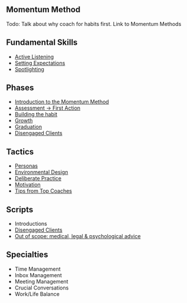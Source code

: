 ## Momentum Method

Todo: Talk about why coach for habits first. Link to Momentum Methods

## Fundamental Skills

* [Active Listening](https://github.com/coachdotme/digitalcoaching/wiki/Active-Listening)
* [Setting Expectations](https://github.com/coachdotme/digitalcoaching/wiki/Setting-Expectations)
* [Spotlighting](https://github.com/coachdotme/digitalcoaching/wiki/Spotlighting)

## Phases

* [Introduction to the Momentum Method](https://github.com/coachdotme/digitalcoaching/wiki/Introduction)
* [Assessment -> First Action](https://github.com/coachdotme/digitalcoaching/wiki/Assessment----First-Action)
* [Building the habit](https://github.com/coachdotme/digitalcoaching/wiki/Building-the-Habit)
* [Growth](https://github.com/coachdotme/digitalcoaching/wiki/Growth)
* [Graduation](https://github.com/coachdotme/digitalcoaching/wiki/Graduation)
* [Disengaged Clients](https://github.com/coachdotme/digitalcoaching/wiki/Coaching-Disengaged-Clients)

## Tactics

* [Personas](https://github.com/coachdotme/digitalcoaching/wiki/Personas)
* [Environmental Design](https://github.com/coachdotme/digitalcoaching/wiki/Environmental-Design)
* [Deliberate Practice](https://github.com/coachdotme/digitalcoaching/wiki/Deliberate-Practice)
* [Motivation](https://github.com/coachdotme/digitalcoaching/wiki/Motivational-Strategies)
* [Tips from Top Coaches](https://github.com/coachdotme/digitalcoaching/wiki/Tips-from-Top-Coaches)

## Scripts

* Introductions
* [Disengaged Clients](https://github.com/coachdotme/digitalcoaching/wiki/Coaching-Disengaged-Clients)
* [Out of scope: medical, legal & psychological advice](https://github.com/coachdotme/digitalcoaching/wiki/Out-of-Scope:-medical,-legal-&-psychological-advice)

## Specialties

* Time Management
* Inbox Management
* Meeting Management
* Crucial Conversations
* Work/Life Balance